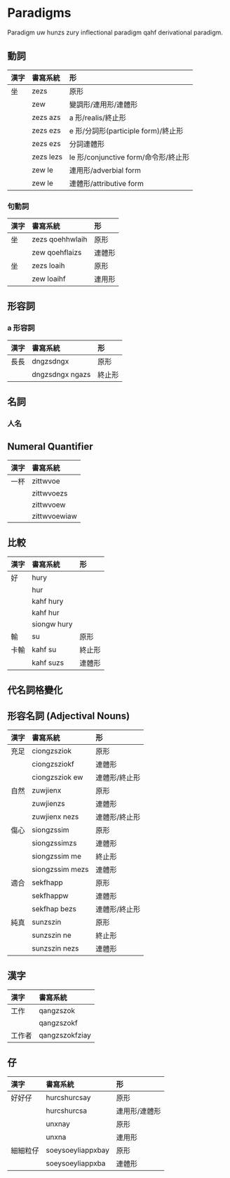 # Paradigms

Paradigm uw hunzs zury inflectional paradigm qahf derivational paradigm.

## 動詞

| 漢字 | 書寫系統 | 形 |
| :--- | :--- | :--- |
| 坐 | zezs | 原形 |
|| zew | 變調形/連用形/連體形 |
|| zezs azs | a 形/realis/終止形 |
|| zezs ezs | e 形/分詞形(participle form)/終止形 |
|| zezs ezs | 分詞連體形 |
|| zezs lezs | le 形/conjunctive form/命令形/終止形 |
|| zew le | 連用形/adverbial form |
|| zew le | 連體形/attributive form |

### 句動詞

| 漢字 | 書寫系統 | 形 |
| :--- | :--- | :--- |
| 坐 | zezs qoehhwlaih | 原形 |
|| zew qoehflaizs | 連體形 |
| 坐 | zezs loaih | 原形 |
|| zew loaihf | 連用形 |

## 形容詞

### a 形容詞

| 漢字 | 書寫系統 | 形 |
| :--- | :--- | :--- |
| 長長 | dngzsdngx | 原形 |
|| dngzsdngx ngazs | 終止形 |

## 名詞

### 人名

## Numeral Quantifier

| 漢字 | 書寫系統 |
| :--- | :--- |
| 一杯 | zittwvoe |
|| zittwvoezs |
|| zittwvoew |
|| zittwvoewiaw |

## 比較

| 漢字 | 書寫系統 | 形 |
| :--- | :--- | :--- |
| 好 | hury ||
|| hur ||
|| kahf hury ||
|| kahf hur ||
|| siongw hury ||
| 輸 | su | 原形 ||
| 卡輸 | kahf su | 終止形 |
|| kahf suzs | 連體形 |

## 代名詞格變化

## 形容名詞 (Adjectival Nouns)

| 漢字 | 書寫系統 | 形 |
| :--- | :--- | :--- |
| 充足 | ciongzsziok | 原形 |
|| ciongzsziokf | 連體形 |
|| ciongzsziok ew | 連體形/終止形 |
| 自然 | zuwjienx | 原形 |
|| zuwjienzs | 連體形 |
|| zuwjienx nezs | 連體形/終止形 |
| 傷心 | siongzssim | 原形 |
|| siongzssimzs | 連體形 |
|| siongzssim me | 終止形 |
|| siongzssim mezs | 連體形 |
| 適合 | sekfhapp | 原形 |
|| sekfhappw | 連體形 |
|| sekfhap bezs | 連體形/終止形 |
| 純真 | sunzszin | 原形 |
|| sunzszin ne | 終止形 |
|| sunzszin nezs | 連體形 |

## 漢字

| 漢字 | 書寫系統 |
| :--- | :--- |
| 工作 | qangzszok |
|| qangzszokf |
| 工作者 | qangzszokfziay |

## 仔

| 漢字 | 書寫系統 | 形 |
| :--- | :--- | :--- |
| 好好仔 | hurcshurcsay | 原形 |
|| hurcshurcsa | 連用形/連體形 |
|| unxnay | 原形 |
|| unxna | 連用形 |
| 細細粒仔 | soeysoeyliappxbay | 原形 |
|| soeysoeyliappxba | 連體形 |
